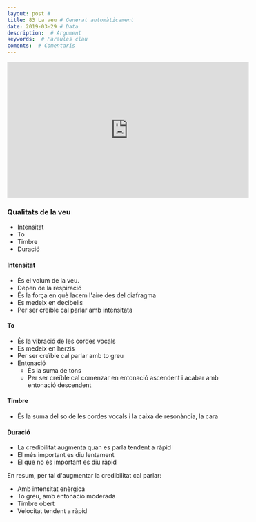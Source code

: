 ```yaml
---
layout: post #
title: 83 La veu # Generat automàticament
date: 2019-03-29 # Data
description:  # Argument
keywords:  # Paraules clau
coments:  # Comentaris
---
```


<iframe width="560" height="315" src="https://www.youtube.com/embed/YlI-e4QJWG0" frameborder="0" allow="accelerometer; autoplay; encrypted-media; gyroscope; picture-in-picture" allowfullscreen></iframe>

### Qualitats de la veu

- Intensitat
- To
- Timbre
- Duració

#### Intensitat

- És el volum de la veu.
- Depen de la respiració
- És la força en què lacem l'aire des del diafragma
- Es medeix en decibelis
- Per ser creíble cal parlar amb intensitata

#### To

- És la vibració de les cordes vocals
- Es medeix en herzis
- Per ser creïble cal parlar amb to greu
- Entonació
  - És la suma de tons
  - Per ser creïble cal comenzar en entonació ascendent i acabar amb entonació descendent
  

#### Timbre

- És la suma del so de les cordes vocals i la caixa de resonància, la cara

#### Duració

- La credibilitat augmenta quan es parla tendent a ràpid
- El més important es diu lentament
- El que no és important es diu ràpid

En resum, per tal d'augmentar la credibilitat cal parlar:

- Amb intensitat enèrgica
- To greu, amb entonació moderada
- Timbre obert
- Velocitat tendent a ràpid
